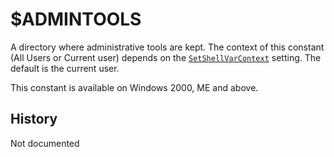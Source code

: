 # $ADMINTOOLS

A directory where administrative tools are kept. The context of this constant (All Users or Current user) depends on the [`SetShellVarContext`][1] setting. The default is the current user.

This constant is available on Windows 2000, ME and above.

## History

Not documented

[1]: ../Reference/SetShellVarContext.md
